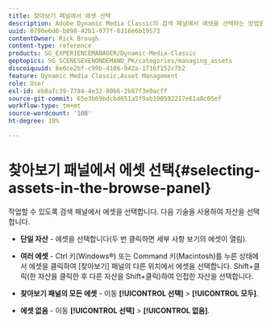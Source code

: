```yaml
---
title: 찾아보기 패널에서 에셋 선택
description: Adobe Dynamic Media Classic의 검색 패널에서 에셋을 선택하는 방법을 알아봅니다.
uuid: 0790e6d0-b898-42b1-977f-8316e6b19573
contentOwner: Rick Brough
content-type: reference
products: SG_EXPERIENCEMANAGER/Dynamic-Media-Classic
geptopics: SG_SCENESEVENONDEMAND_PK/categories/managing_assets
discoiquuid: 8e6ce2bf-c99b-4106-942a-1716f152c7b2
feature: Dynamic Media Classic,Asset Management
role: User
exl-id: eb8afc39-7784-4e32-80b6-2b87f3e0acff
source-git-commit: 65e3b69bdcbd651a5f9ab100592217e61a8c05ef
workflow-type: tm+mt
source-wordcount: '108'
ht-degree: 18%

---
```


# 찾아보기 패널에서 에셋 선택{#selecting-assets-in-the-browse-panel}

작업할 수 있도록 검색 패널에서 에셋을 선택합니다. 다음 기술을 사용하여 자산을 선택합니다.

* **단일 자산** - 에셋을 선택합니다(두 번 클릭하면 세부 사항 보기의 에셋이 열림).

* **여러 에셋** - Ctrl 키(Windows®) 또는 Command 키(Macintosh)를 누른 상태에서 에셋을 클릭하여 [찾아보기] 패널의 다른 위치에서 에셋을 선택합니다. Shift+클릭(한 자산을 클릭한 후 다른 자산을 Shift+클릭)하여 인접한 자산을 선택합니다.

* **찾아보기 패널의 모든 에셋** - 이동 **[!UICONTROL 선택]** > **[!UICONTROL 모두]**.

* **에셋 없음** - 이동 **[!UICONTROL 선택]** > **[!UICONTROL 없음]**.
